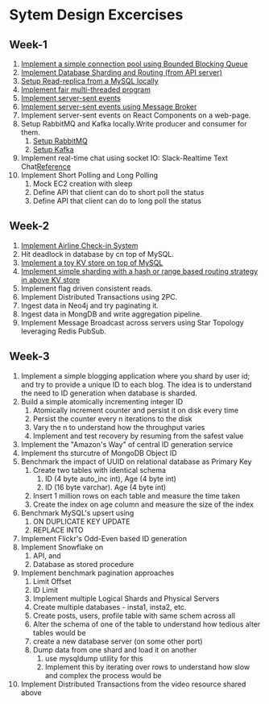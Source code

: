 # Sytem Design Excercises

## Week-1
1. [Implement a simple connection pool using Bounded Blocking Queue](./05-connection-pool/)
2. [Implement Database Sharding and Routing (from API server)](./07-sharding/)
3. [Setup Read-replica from a MySQL locally](./12-mysql-read-replica/)
4. [Implement fair multi-threaded program](./08-multi-thread-program/)
5. [Implement server-sent events](./09-basic-server-sent-events/)
5. [Implement server-sent events using Message Broker](./10-broker-server-sent-event/)
5. Implement server-sent events on React Components on a web-page.
6. Setup RabbitMQ and Kafka locally.Write producer and consumer for them.
    1. [Setup RabbitMQ](./13A-rabbitmq/)
    2. [Setup Kafka](./13B-kafka/)
7. Implement real-time chat using socket IO: Slack-Realtime Text Chat[Reference](https://github.com/socketio/socket.io-chat-platform)
8. Implement Short Polling and Long Polling
    1. Mock EC2 creation with sleep
    2. Define API that client can do to short poll the status
    3. Define API that client can do to long poll the status

## Week-2
1. [Implement Airline Check-in System](./14-airline-checkin-system/)
1. Hit deadlock in database by cn top of MySQL.
1. [Implement a toy KV store on top of MySQL](./15A-kvstore-mysql/)
1. [Implement simple sharding with a hash or range based routing strategy in above KV store](./15B-kvstore-hash-mysql/)
1. Implement flag driven consistent reads.
1. Implement Distributed Transactions using 2PC.
1. Ingest data in Neo4j and try paginating it.
1. Ingest data in MongDB and write aggregation pipeline.
1. Implement Message Broadcast across servers using Star Topology leveraging Redis PubSub.

## Week-3
1. Implement a simple blogging application where you shard by user id; and try to provide a unique ID to each blog. The idea is to understand the need to ID generation when database is sharded.
1. Build a simple atomically incrementing integer ID
    1. Atomically increment counter and persist it on disk every time
    1. Persist the counter every n iterations to the disk
    1. Vary the n to understand how the throughput varies
    1. Implement and test recovery by resuming from the safest value
1. Implement the "Amazon's Way" of central ID generation service
1. Implement ths sturcutre of MongoDB Object ID
1. Benchmark the impact of UUID on relational database as Primary Key
    1. Create two tables with identical schema
        1. ID (4 byte auto_inc int), Age (4 byte int)
        1. ID (16 byte varchar). Age (4 byte int)
    1. Insert 1 million rows on each table and measure the time taken
    1. Create the index on age column and measure the size of the index
1. Benchmark MySQL's upsert using
    1. ON DUPLICATE KEY UPDATE
    1. REPLACE INTO
1. Implement Flickr's Odd-Even based ID generation
1. Implement Snowflake on
    1. API, and
    1. Database as stored procedure
1. Implement benchmark pagination approaches
    1. Limit Offset
    1. ID Limit
    1. Implement multiple Logical Shards and Physical Servers
    1. Create multiple databases - insta1, insta2, etc.
    1. Create posts, users, profile table with same schem across all
    1. Alter the schema of one of the table to understand how tedious alter tables would be
    1. create a new database server (on some other port)
    1. Dump data from one shard and load it on another
        1. use mysqldump utility for this
        1. Implement this by iterating over rows to understand how slow and complex the process would be
1. Implement Distributed Transactions from the video resource shared above
